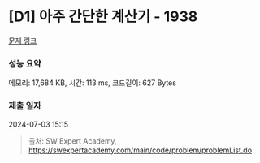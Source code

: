 # [D1] 아주 간단한 계산기 - 1938 

[문제 링크](https://swexpertacademy.com/main/code/problem/problemDetail.do?contestProbId=AV5PjsYKAMIDFAUq) 

### 성능 요약

메모리: 17,684 KB, 시간: 113 ms, 코드길이: 627 Bytes

### 제출 일자

2024-07-03 15:15



> 출처: SW Expert Academy, https://swexpertacademy.com/main/code/problem/problemList.do